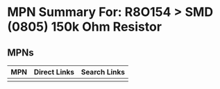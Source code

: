 



# MPN Summary For: R8O154 > SMD (0805) 150k Ohm Resistor

## MPNs
  

|MPN|Direct Links|Search Links|
| :--- | :--- | :--- |
||||
